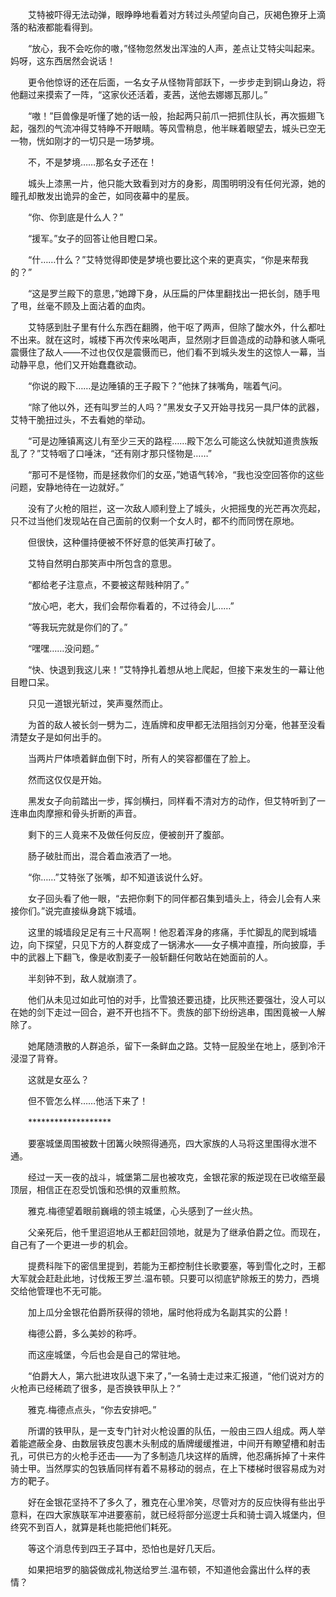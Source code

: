 　　艾特被吓得无法动弹，眼睁睁地看着对方转过头颅望向自己，灰褐色獠牙上滴落的粘液都能看得到。

　　“放心，我不会吃你的嗷，”怪物忽然发出浑浊的人声，差点让艾特尖叫起来。妈呀，这东西居然会说话！

　　更令他惊讶的还在后面，一名女子从怪物背部跃下，一步步走到铜山身边，将他翻过来摸索了一阵，“这家伙还活着，麦茜，送他去娜娜瓦那儿。”

　　“嗷！”巨兽像是听懂了她的话一般，抬起两只前爪一把抓住队长，再次振翅飞起，强烈的气流冲得艾特睁不开眼睛。等风雪稍息，他半眯着眼望去，城头已空无一物，恍如刚才的一切只是一场梦境。

　　不，不是梦境……那名女子还在！

　　城头上漆黑一片，他只能大致看到对方的身影，周围明明没有任何光源，她的瞳孔却散发出诡异的金芒，如同夜幕中的星辰。

　　“你、你到底是什么人？”

　　“援军。”女子的回答让他目瞪口呆。

　　“什……什么？”艾特觉得即使是梦境也要比这个来的更真实，“你是来帮我的？”

　　“这是罗兰殿下的意思，”她蹲下身，从压扁的尸体里翻找出一把长剑，随手甩了甩，丝毫不顾及上面沾着的血肉。

　　艾特感到肚子里有什么东西在翻腾，他干呕了两声，但除了酸水外，什么都吐不出来。就在这时，城楼下再次传来吆喝声，显然刚才巨兽造成的动静和骇人嘶吼震慑住了敌人——不过也仅仅是震慑而已，他们看不到城头发生的这惊人一幕，当动静平息，他们又开始蠢蠢欲动。

　　“你说的殿下……是边陲镇的王子殿下？”他抹了抹嘴角，喘着气问。

　　“除了他以外，还有叫罗兰的人吗？”黑发女子又开始寻找另一具尸体的武器，艾特干脆扭过头，不去看她的举动。

　　“可是边陲镇离这儿有至少三天的路程……殿下怎么可能这么快就知道贵族叛乱了？”艾特咽了口唾沫，“还有刚才那只怪物是……”

　　“那可不是怪物，而是拯救你们的女巫，”她语气转冷，“我也没空回答你的这些问题，安静地待在一边就好。”

　　没有了火枪的阻拦，这一次敌人顺利登上了城头，火把摇曳的光芒再次亮起，只不过当他们发现站在自己面前的仅剩一个女人时，都不约而同愣在原地。

　　但很快，这种僵持便被不怀好意的低笑声打破了。

　　艾特自然明白那笑声中所包含的意思。

　　“都给老子注意点，不要被这帮贱种阴了。”

　　“放心吧，老大，我们会帮你看着的，不过待会儿……”

　　“等我玩完就是你们的了。”

　　“嘿嘿……没问题。”

　　“快、快退到我这儿来！”艾特挣扎着想从地上爬起，但接下来发生的一幕让他目瞪口呆。

　　只见一道银光斩过，笑声戛然而止。

　　为首的敌人被长剑一劈为二，连盾牌和皮甲都无法阻挡剑刃分毫，他甚至没看清楚女子是如何出手的。

　　当两片尸体喷着鲜血倒下时，所有人的笑容都僵在了脸上。

　　然而这仅仅是开始。

　　黑发女子向前踏出一步，挥剑横扫，同样看不清对方的动作，但艾特听到了一连串血肉摩擦和骨头折断的声音。

　　剩下的三人竟来不及做任何反应，便被剖开了腹部。

　　肠子破肚而出，混合着血液洒了一地。

　　“你……”艾特张了张嘴，却不知道该说什么好。

　　女子回头看了他一眼，“去把你剩下的同伴都召集到墙头上，待会儿会有人来接你们。”说完直接纵身跳下城墙。

　　这里的城墙段足足有三十尺高啊！他忍着浑身的疼痛，手忙脚乱的爬到城墙边，向下探望，只见下方的人群变成了一锅沸水——女子横冲直撞，所向披靡，手中的武器上下翻飞，像是收割麦子一般斩翻任何敢站在她面前的人。

　　半刻钟不到，敌人就崩溃了。

　　他们从未见过如此可怕的对手，比雪狼还要迅捷，比灰熊还要强壮，没人可以在她的剑下走过一回合，避不开也挡不下。贵族的部下纷纷逃串，围困竟被一人解除了。

　　她尾随溃散的人群追杀，留下一条鲜血之路。艾特一屁股坐在地上，感到冷汗浸湿了背脊。

　　这就是女巫么？

　　但不管怎么样……他活下来了！

　　*******************

　　要塞城堡周围被数十团篝火映照得通亮，四大家族的人马将这里围得水泄不通。

　　经过一天一夜的战斗，城堡第二层也被攻克，金银花家的叛逆现在已收缩至最顶层，相信正在忍受饥饿和恐惧的双重煎熬。

　　雅克.梅德望着眼前巍峨的领主城堡，心头感到了一丝火热。

　　父亲死后，他千里迢迢地从王都赶回领地，就是为了继承伯爵之位。而现在，自己有了一个更进一步的机会。

　　提费科陛下的密信里提到，若能为王都控制住长歌要塞，等到雪化之时，王都大军就会赶赴此地，讨伐叛王罗兰.温布顿。只要可以彻底铲除叛王的势力，西境交给他管理也不无可能。

　　加上瓜分金银花伯爵所获得的领地，届时他将成为名副其实的公爵！

　　梅德公爵，多么美妙的称呼。

　　而这座城堡，今后也会是自己的常驻地。

　　“伯爵大人，第六批进攻队退下来了，”一名骑士走过来汇报道，“他们说对方的火枪声已经稀疏了很多，是否换铁甲队上？”

　　雅克.梅德点点头，“你去安排吧。”

　　所谓的铁甲队，是一支专门针对火枪设置的队伍，一般由三四人组成。两人举着能遮蔽全身、由数层铁皮包裹木头制成的盾牌缓缓推进，中间开有瞭望槽和射击孔，可供已方的火枪手还击——为了多制造几块这样的盾牌，他忍痛拆掉了十来件骑士甲。当然厚实的包铁盾同样有着不易移动的弱点，在上下楼梯时很容易成为对方的靶子。

　　好在金银花坚持不了多久了，雅克在心里冷笑，尽管对方的反应快得有些出乎意料，在四大家族联军冲进要塞前，就已经将部分巡逻士兵和骑士调入城堡内，但终究不到百人，就算是耗也能把他们耗死。

　　等这个消息传到四王子耳中，恐怕也是好几天后。

　　如果把培罗的脑袋做成礼物送给罗兰.温布顿，不知道他会露出什么样的表情？
